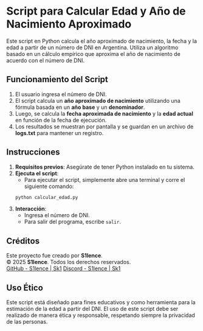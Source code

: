 
# Script para Calcular Edad y Año de Nacimiento Aproximado

Este script en Python calcula el año aproximado de nacimiento, la fecha y la edad a partir de un número de DNI en Argentina. Utiliza un algoritmo basado en un cálculo empírico que aproxima el año de nacimiento de acuerdo con el número de DNI.

## Funcionamiento del Script

1. El usuario ingresa el número de DNI.
2. El script calcula un **año aproximado de nacimiento** utilizando una fórmula basada en un **año base** y un **denominador**.
3. Luego, se calcula la **fecha aproximada de nacimiento** y la **edad actual** en función de la fecha de ejecución.
4. Los resultados se muestran por pantalla y se guardan en un archivo de **logs.txt** para mantener un registro.

## Instrucciones

1. **Requisitos previos**: Asegúrate de tener Python instalado en tu sistema.
2. **Ejecuta el script**:
    - Para ejecutar el script, simplemente abre una terminal y corre el siguiente comando:
    ```bash
    python calcular_edad.py
    ```
3. **Interacción**:
    - Ingresa el número de DNI.
    - Para salir del programa, escribe `salir`.

## Créditos

Este proyecto fue creado por **S1lence**.  
© 2025 **S1lence**. Todos los derechos reservados.  
[GitHub - S1lence | Sk1](https://github.com/S1lence23)
[Discord - S1lence | Sk1](https://discord.gg/Pdg5zcQ9Xv)

## Uso Ético

Este script está diseñado para fines educativos y como herramienta para la estimación de la edad a partir del DNI. El uso de este script debe ser realizado de manera ética y responsable, respetando siempre la privacidad de las personas.

